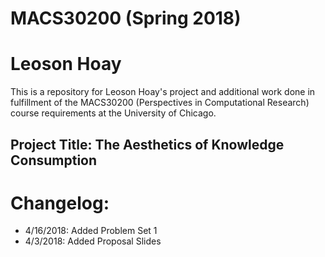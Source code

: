 # MACS30200 (Spring 2018)
# Leoson Hoay

This is a repository for Leoson Hoay's project and additional work done in fulfillment of the MACS30200 (Perspectives in Computational Research) course requirements at the University of Chicago.

## Project Title: The Aesthetics of Knowledge Consumption

# Changelog:
* 4/16/2018: Added Problem Set 1
* 4/3/2018: Added Proposal Slides

